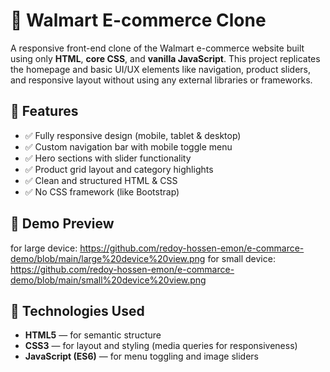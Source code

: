 # 🛒 Walmart E-commerce Clone

A responsive front-end clone of the Walmart e-commerce website built using only **HTML**, **core CSS**, and **vanilla JavaScript**. This project replicates the homepage and basic UI/UX elements like navigation, product sliders, and responsive layout without using any external libraries or frameworks.

## 🌟 Features

- ✅ Fully responsive design (mobile, tablet & desktop)
- ✅ Custom navigation bar with mobile toggle menu
- ✅ Hero sections with slider functionality
- ✅ Product grid layout and category highlights
- ✅ Clean and structured HTML & CSS
- ✅ No CSS framework (like Bootstrap)

## 📸 Demo Preview

for large device: https://github.com/redoy-hossen-emon/e-commarce-demo/blob/main/large%20device%20view.png
for small device: https://github.com/redoy-hossen-emon/e-commarce-demo/blob/main/small%20device%20view.png
## 🔧 Technologies Used

- **HTML5** — for semantic structure  
- **CSS3** — for layout and styling (media queries for responsiveness)  
- **JavaScript (ES6)** — for menu toggling and image sliders  

